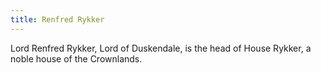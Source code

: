 ```yaml
---
title: Renfred Rykker
---
```


Lord Renfred Rykker, Lord of Duskendale, is the head of House Rykker, a noble house of the Crownlands. 


